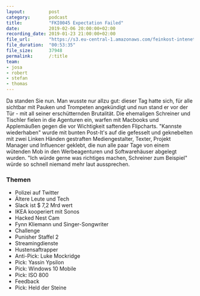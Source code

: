 ```yaml
---
layout:         post
category:       podcast
title:          "FKI0045 Expectation Failed"
date:           2019-02-06 20:00:00+02:00
recording_date: 2019-01-23 21:00:00+02:00
file_url:       "https://s3.eu-central-1.amazonaws.com/feinkost-intenet/fki0045.mp3"
file_duration:  "00:53:35"
file_size:      37948
permalink:      /:title
team:
- josa
- robert
- stefan
- thomas
---
```


Da standen Sie nun. Man wusste nur allzu gut: dieser Tag hatte sich, für alle sichtbar mit Pauken und Trompeten angekündigt und nun stand er vor der Tür - mit all seiner erschütternden Brutalität. Die ehemaligen Schreiner und Tischler fielen in die Agenturen ein, warfen mit Macbooks und Applemäußen gegen die vor Wichtigkeit saftenden Flipcharts. "Kannste wiederhaben" wurde mit bunten Post-It's auf die gefesselt und geknebelten mit zwei Linken Händen gestraften Mediengestalter, Texter, Projekt Manager und Influencer geklebt, die nun alle paar Tage von einem wütenden Mob in den Werbeagenturen und Softwarehäuser abgelegt wurden. "Ich würde gerne was richtiges machen, Schreiner zum Beispiel" würde so schnell niemand mehr laut aussprechen.

### Themen

* Polizei auf Twitter
* Ältere Leute und Tech
* Slack ist $ 7,2 Mrd wert
* IKEA kooperiert mit Sonos
* Hacked Nest Cam
* Fynn Kliemann und Singer-Songwriter
* Challenge
* Punisher Staffel 2
* Streamingdienste
* Hustensaftrapper
* Anti-Pick: Luke Mockridge
* Pick: Yassin Ypsilon
* Pick: Windows 10 Mobile
* Pick: ISO 800
* Feedback
* Pick: Held der Steine
